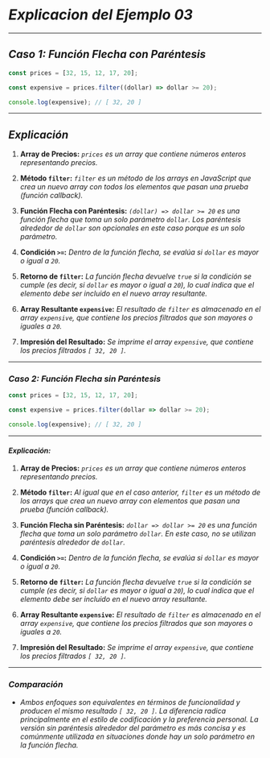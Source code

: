 <!-- Autor: Daniel Benjamin Perez Morales -->
<!-- GitHub: https://github.com/DanielBenjaminPerezMoralesDev13 -->
<!-- GitLab: https://gitlab.com/DanielBenjaminPerezMoralesDev13 -->
<!-- Correo electrónico: danielperezdev@proton.me -->

# ***Explicacion del Ejemplo 03***

---

## ***Caso 1: Función Flecha con Paréntesis***

```javascript
const prices = [32, 15, 12, 17, 20];

const expensive = prices.filter((dollar) => dollar >= 20);

console.log(expensive); // [ 32, 20 ]
```

---

## ***Explicación***

1. **Array de Precios:** *`prices` es un array que contiene números enteros representando precios.*

2. **Método `filter`:** *`filter` es un método de los arrays en JavaScript que crea un nuevo array con todos los elementos que pasan una prueba (función callback).*

3. **Función Flecha con Paréntesis:** *`(dollar) => dollar >= 20` es una función flecha que toma un solo parámetro `dollar`. Los paréntesis alrededor de `dollar` son opcionales en este caso porque es un solo parámetro.*

4. **Condición `>=`:** *Dentro de la función flecha, se evalúa si `dollar` es mayor o igual a `20`.*

5. **Retorno de `filter`:** *La función flecha devuelve `true` si la condición se cumple (es decir, si `dollar` es mayor o igual a `20`), lo cual indica que el elemento debe ser incluido en el nuevo array resultante.*

6. **Array Resultante `expensive`:** *El resultado de `filter` es almacenado en el array `expensive`, que contiene los precios filtrados que son mayores o iguales a `20`.*

7. **Impresión del Resultado:** *Se imprime el array `expensive`, que contiene los precios filtrados `[ 32, 20 ]`.*

---

### ***Caso 2: Función Flecha sin Paréntesis***

```javascript
const prices = [32, 15, 12, 17, 20];

const expensive = prices.filter(dollar => dollar >= 20);

console.log(expensive); // [ 32, 20 ]
```

---

#### ***Explicación:***

1. **Array de Precios:** *`prices` es un array que contiene números enteros representando precios.*

2. **Método `filter`:** *Al igual que en el caso anterior, `filter` es un método de los arrays que crea un nuevo array con elementos que pasan una prueba (función callback).*

3. **Función Flecha sin Paréntesis:** *`dollar => dollar >= 20` es una función flecha que toma un solo parámetro `dollar`. En este caso, no se utilizan paréntesis alrededor de `dollar`.*

4. **Condición `>=`:** *Dentro de la función flecha, se evalúa si `dollar` es mayor o igual a `20`.*

5. **Retorno de `filter`:** *La función flecha devuelve `true` si la condición se cumple (es decir, si `dollar` es mayor o igual a `20`), lo cual indica que el elemento debe ser incluido en el nuevo array resultante.*

6. **Array Resultante `expensive`:** *El resultado de `filter` es almacenado en el array `expensive`, que contiene los precios filtrados que son mayores o iguales a `20`.*

7. **Impresión del Resultado:** *Se imprime el array `expensive`, que contiene los precios filtrados `[ 32, 20 ]`.*

---

### ***Comparación***

- *Ambos enfoques son equivalentes en términos de funcionalidad y producen el mismo resultado `[ 32, 20 ]`. La diferencia radica principalmente en el estilo de codificación y la preferencia personal. La versión sin paréntesis alrededor del parámetro es más concisa y es comúnmente utilizada en situaciones donde hay un solo parámetro en la función flecha.*
